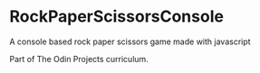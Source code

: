 # RockPaperScissorsConsole
A console based rock paper scissors game made with javascript

Part of The Odin Projects curriculum. 
